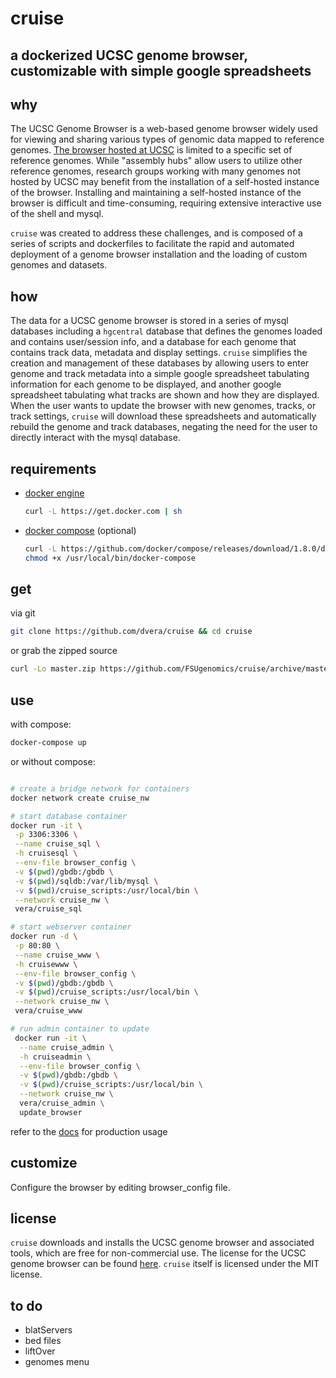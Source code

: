 # cruise

## a dockerized UCSC genome browser, customizable with simple google spreadsheets

## why

The UCSC Genome Browser is a web-based genome browser widely used for viewing and sharing various types of genomic data mapped to reference genomes. [The browser hosted at UCSC](https://genome.ucsc.edu) is limited to a specific set of reference genomes. While "assembly hubs" allow users to utilize other reference genomes, research groups working with many genomes not hosted by UCSC may benefit from the installation of a self-hosted instance of the browser. Installing and maintaining a self-hosted instance of the browser is difficult and time-consuming, requiring extensive interactive use of the shell and mysql.

`cruise` was created to address these challenges, and is composed of a series of scripts and dockerfiles to facilitate the rapid and automated deployment of a genome browser installation and the loading of custom genomes and datasets.

## how

The data for a UCSC genome browser is stored in a series of mysql databases including a `hgcentral` database that defines the genomes loaded and contains user/session info, and a database for each genome that contains track data, metadata and display settings. `cruise` simplifies the creation and management of these databases by allowing users to enter genome and track metadata into a simple google spreadsheet tabulating information for each genome to be displayed, and another google spreadsheet tabulating what tracks are shown and how they are displayed. When the user wants to update the browser with new genomes, tracks, or track settings, `cruise` will download these spreadsheets and automatically rebuild the genome and track databases, negating the need for the user to directly interact with the mysql database.

## requirements

- [docker engine](https://www.docker.com/)

  ```bash
  curl -L https://get.docker.com | sh
  ```

- [docker compose](https://www.docker.com/products/docker-compose) (optional)

  ```bash
  curl -L https://github.com/docker/compose/releases/download/1.8.0/docker-compose-`uname -s`-`uname -m` > /usr/local/bin/docker-compose && \
  chmod +x /usr/local/bin/docker-compose
  ```

## get

via git

```bash
git clone https://github.com/dvera/cruise && cd cruise
```

or grab the zipped source

```bash
curl -Lo master.zip https://github.com/FSUgenomics/cruise/archive/master.zip && unzip master.zip && rm -f master.zip && mv cruise-master cruise
```

## use

with compose:

```bash
docker-compose up
```

or without compose:

```bash

# create a bridge network for containers
docker network create cruise_nw

# start database container
docker run -it \
 -p 3306:3306 \
 --name cruise_sql \
 -h cruisesql \
 --env-file browser_config \
 -v $(pwd)/gbdb:/gbdb \
 -v $(pwd)/sqldb:/var/lib/mysql \
 -v $(pwd)/cruise_scripts:/usr/local/bin \
 --network cruise_nw \
 vera/cruise_sql

# start webserver container
docker run -d \
 -p 80:80 \
 --name cruise_www \
 -h cruisewww \
 --env-file browser_config \
 -v $(pwd)/gbdb:/gbdb \
 -v $(pwd)/cruise_scripts:/usr/local/bin \
 --network cruise_nw \
 vera/cruise_www

# run admin container to update
 docker run -it \
  --name cruise_admin \
  -h cruiseadmin \
  --env-file browser_config \
  -v $(pwd)/gbdb:/gbdb \
  -v $(pwd)/cruise_scripts:/usr/local/bin \
  --network cruise_nw \
  vera/cruise_admin \
  update_browser
```

refer to the [docs](http://dvera.github.io/cruise) for production usage

## customize

Configure the browser by editing browser_config file.

## license

`cruise` downloads and installs the UCSC genome browser and associated tools, which are free for non-commercial use. The license for the UCSC genome browser can be found [here](https://genome-store.ucsc.edu/). `cruise` itself is licensed under the MIT license.

## to do

- blatServers
- bed files
- liftOver
- genomes menu
